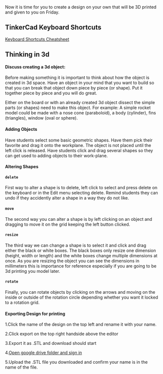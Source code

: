 Now it is time for you to create a design on your own that will be 3D printed and given to you on Friday. 
## TinkerCad Keyboard Shortcuts ## 
[Keyboard Shortcuts Cheatsheet](https://blog.tinkercad.com/keyboard-shortcuts/)
## Thinking in 3d ##

#### Discuss creating a 3d object: ####
Before making something it is important to think about how the object is created in 3d space. Have an object in your mind that you want to build so that you can break that object down piece by piece (or shape). Put it together piece by piece and you will do great.

Either on the board or with an already created 3d object dissect the simple parts (or shapes) need to make this object. For example: A simple rocket model could be made with a nose cone (paraboloid), a body (cylinder), fins (triangles), window (oval or sphere).

#### Adding Objects ####
Have students select some basic geometric shapes. Have them pick their favorite and drag it onto the workplane. The object is not placed until the left click is released. Have students click and drag several shapes so they can get used to adding objects to their work-plane. 
 
#### Altering Shapes ####
#### `delete` ####
First way to alter a shape is to delete, left click to select and press delete on the keyboard or in the Edit menu selecting delete. Remind students they can undo if they accidently alter a shape in a way they do not like.
#### `move` ####
The second way you can alter a shape is by left clicking on an object and dragging to move it on the grid keeping the left button clicked. 
#### `resize` ####
The third way we can change a shape is to select it and click and drag either the black or white boxes. The black boxes only resize one dimension (height, width or length) and the white boxes change multiple dimensions at once. As you are resizing the object you can see the dimensions in millimeters this is importance for reference especially if you are going to be 3d printing you model later. 
 #### `rotate` ####
Finally, you can rotate objects by clicking on the arrows and moving on the inside or outside of the rotation circle depending whether you want it locked to a rotation grid.


#### Exporting Design for printing ####

1.Click the name of the design on the top left and rename it with your name. 

2.Click export on the top right handside above the editor

3.Export it as .STL and download should start 

4.[Open google drive folder and sign in](https://drive.google.com/open?id=1Tdau8vbwhphM_yG9qajGRa6sAmo78F5H)

5.Upload the .STL file you downloaded and confirm your name is in the name of the file.  
